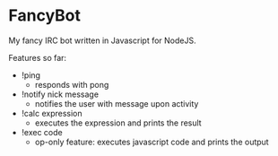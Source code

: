 FancyBot
========

My fancy IRC bot written in Javascript for NodeJS.

Features so far:
- !ping
  - responds with pong
- !notify nick message
  - notifies the user with message upon activity
- !calc expression
  - executes the expression and prints the result
- !exec code
  - op-only feature: executes javascript code and prints the output
